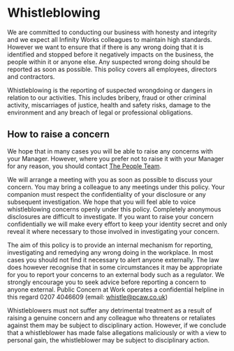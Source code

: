 # Whistleblowing

We are committed to conducting our business with honesty and integrity and we expect all Infinity Works
colleagues to maintain high standards. However we want to ensure that if there is any wrong doing that it is
identified and stopped before it negatively impacts on the business, the people within it or anyone else. Any
suspected wrong doing should be reported as soon as possible. This policy covers all employees, directors and
contractors.

Whistleblowing is the reporting of suspected wrongdoing or dangers in relation to our activities. This includes
bribery, fraud or other criminal activity, miscarriages of justice, health and safety risks, damage to the environment
and any breach of legal or professional obligations.

## How to raise a concern
We hope that in many cases you will be able to raise any concerns with your Manager. However, where you prefer
not to raise it with your Manager for any reason, you should contact [The People Team](mailto:people@infinityworks.com).

We will arrange a meeting with you as soon as possible to discuss your concern. You may bring a colleague to any
meetings under this policy. Your companion must respect the confidentiality of your disclosure or any subsequent
investigation. We hope that you will feel able to voice whistleblowing concerns openly under this policy.
Completely anonymous disclosures are difficult to investigate. If you want to raise your concern confidentially we
will make every effort to keep your identity secret and only reveal it where necessary to those involved in
investigating your concern.

The aim of this policy is to provide an internal mechanism for reporting, investigating and remedying any wrong
doing in the workplace. In most cases you should not find it necessary to alert anyone externally. The law does
however recognise that in some circumstances it may be appropriate for you to report your concerns to an
external body such as a regulator. We strongly encourage you to seek advice before reporting a concern to anyone
external. Public Concern at Work operates a confidential helpline in this regard 0207 4046609 (email:
whistle@pcaw.co.uk)

Whistleblowers must not suffer any detrimental treatment as a result of raising a genuine concern and any
colleague who threatens or retaliates against them may be subject to disciplinary action. However, if we conclude
that a whistleblower has made false allegations maliciously or with a view to personal gain, the whistleblower may
be subject to disciplinary action.
